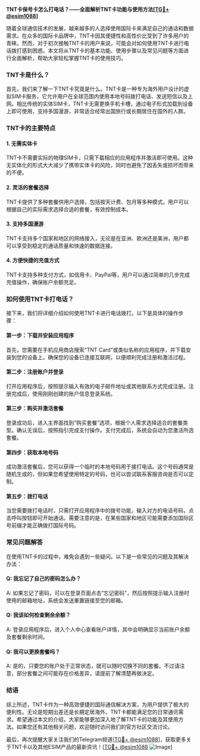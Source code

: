 **TNT卡保号卡怎么打电话？——全面解析TNT卡功能与使用方法[[TG💪+ @esim1088](https://t.me/s/esim1088)]**

随着全球通信技术的发展，越来越多的人选择使用国际卡来满足自己的通话和数据需求。在众多的国际卡品牌中，TNT卡因其便捷性和高性价比受到了许多用户的青睐。然而，对于初次接触TNT卡的用户来说，可能会对如何使用TNT卡进行电话拨打感到困惑。本文将从TNT卡的基本功能、使用步骤以及常见问题等方面进行全面解析，帮助大家轻松掌握TNT卡的使用技巧。

### TNT卡是什么？

首先，我们来了解一下TNT卡究竟是什么。TNT卡是一种专为海外用户设计的虚拟SIM卡服务，它允许用户在全球范围内使用本地号码拨打电话、发送短信以及上网。相比传统的实体SIM卡，TNT卡无需更换手机卡槽，通过电子形式加载到设备上即可使用，支持多国漫游，非常适合经常出国旅行或长期居住在国外的人群。

### TNT卡的主要特点

#### 1. **无需实体卡**
   TNT卡不需要实际的物理SIM卡，只需下载相应的应用程序并激活即可使用。这种无实体化的形式大大减少了携带实体卡的风险，同时也避免了因丢失或损坏而带来的不便。

#### 2. **灵活的套餐选择**
   TNT卡提供了多种套餐供用户选择，包括按天计费、包月等多种模式。用户可以根据自己的实际需求选择合适的套餐，有效控制成本。

#### 3. **支持多国漫游**
   TNT卡支持多个国家和地区的网络接入，无论是在亚洲、欧洲还是美洲，用户都可以享受到稳定的通话质量和快速的数据连接。

#### 4. **方便快捷的充值方式**
   TNT卡支持多种支付方式，如信用卡、PayPal等，用户可以通过简单的几步完成充值操作，确保账户余额充足。

### 如何使用TNT卡打电话？

接下来，我们将详细介绍如何使用TNT卡进行电话拨打。以下是具体的操作步骤：

#### 第一步：下载并安装应用程序
   首先，您需要在手机应用商店搜索“TNT Card”或类似名称的应用程序，并下载安装到您的设备上。确保您的设备已连接互联网，以便顺利完成注册和激活过程。

#### 第二步：注册账户并登录
   打开应用程序后，按照提示输入有效的电子邮件地址或其他联系方式完成注册。注册完成后，使用刚刚创建的账户信息登录系统。

#### 第三步：购买并激活套餐
   登录成功后，进入主界面找到“购买套餐”选项，根据个人需求选择适合的套餐类型。确认无误后，按照指引完成支付操作。支付完成后，系统会自动为您激活所选套餐。

#### 第四步：获取本地号码
   成功激活套餐后，您可以获得一个临时的本地号码用于接打电话。这个号码通常是随机生成的，但如果您希望使用特定的号码，也可以尝试联系客服咨询是否可以定制。

#### 第五步：拨打电话
   当您需要拨打电话时，只需打开应用程序中的拨号功能，输入对方的电话号码，点击呼叫按钮即可开始通话。需要注意的是，在某些国家和地区可能需要添加国际区号前缀才能正确拨打国际号码。

### 常见问题解答

在使用TNT卡的过程中，难免会遇到一些疑问。以下是一些常见的问题及其解决办法：

#### Q: 我忘记了自己的密码怎么办？
A: 如果忘记了密码，可以在登录页面点击“忘记密码”，然后按照提示输入注册时使用的邮箱地址，系统会发送重置链接至您的邮箱。

#### Q: 我该如何检查剩余余额？
A: 登录应用程序后，进入个人中心查看账户详情，其中会明确显示当前账户余额及套餐剩余时间。

#### Q: 我可以更换套餐吗？
A: 是的，只要您的账户处于正常状态，就可以随时切换不同的套餐。不过请注意，部分套餐之间可能存在价格差异，请提前了解清楚再做决定。

### 结语

综上所述，TNT卡作为一种高效便捷的国际通信解决方案，为用户提供了极大的便利性。无论是短期出差还是长期定居海外，TNT卡都能满足您的日常通讯需求。希望通过本文的介绍，大家能够更加深入地了解TNT卡的功能及其使用方法。如果您还有其他相关问题，欢迎随时访问我们的官方社区交流讨论。

最后，再次提醒大家关注我们的Telegram频道[[TG💪+ @esim1088](https://t.me/s/esim1088)]，获取更多关于TNT卡以及其他ESIM产品的最新资讯！[[TG💪+ @esim1088](https://t.me/s/esim1088) ![Image](https://i.postimg.cc/4NQfJmqS/Snipaste-2025-05-13-00-14-12.png)]